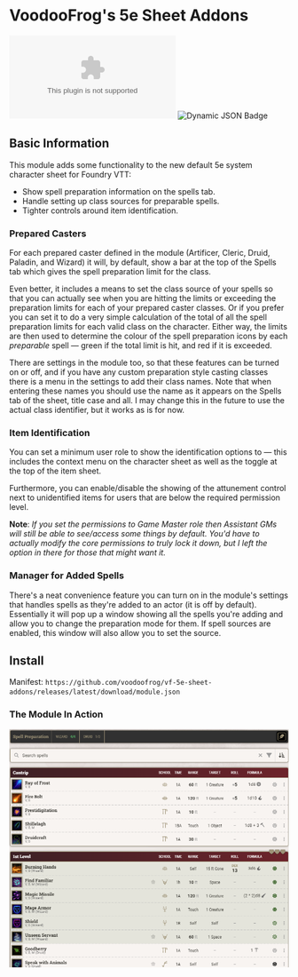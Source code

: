 # VoodooFrog's 5e Sheet Addons

![GitHub Downloads (specific asset, latest release)](https://img.shields.io/github/downloads/voodoofrog/vf-5e-sheet-addons/latest/module.zip?style=for-the-badge&logo=github&label=Downloads%20(Latest%20Release)&color=%2388ff00)
![Dynamic JSON Badge](https://img.shields.io/badge/dynamic/json?url=https%3A%2F%2Fgithub.com%2Fvoodoofrog%2Fvf-5e-sheet-addons%2Freleases%2Fdownload%2F1.0.0-beta.2%2Fmodule.json&query=%24.compatibility.minimum&style=for-the-badge&label=Foundry%20Version&color=%23FF6E20)


## Basic Information

This module adds some functionality to the new default 5e system character sheet for Foundry VTT:
* Show spell preparation information on the spells tab.
* Handle setting up class sources for preparable spells.
* Tighter controls around item identification.

### Prepared Casters
For each prepared caster defined in the module (Artificer, Cleric, Druid, Paladin, and Wizard) it will, by default, show a bar at the top of the Spells tab which gives the spell preparation limit for the class.

Even better, it includes a means to set the class source of your spells so that you can actually see when you are hitting the limits or exceeding the preparation limits for each of your prepared caster classes. Or if you prefer you can set it to do a very simple calculation of the total of all the spell preparation limits for each valid class on the character. Either way, the limits are then used to determine the colour of the spell preparation icons by each _preparable_ spell — green if the total limit is hit, and red if it is exceeded.

There are settings in the module too, so that these features can be turned on or off, and if you have any custom preparation style casting classes there is a menu in the settings to add their class names. Note that when entering these names you should use the name as it appears on the Spells tab of the sheet, title case and all. I may change this in the future to use the actual class identifier, but it works as is for now.

### Item Identification
You can set a minimum user role to show the identification options to — this includes the context menu on the character sheet as well as the toggle at the top of the item sheet.

Furthermore, you can enable/disable the showing of the attunement control next to unidentified items for users that are below the required permission level.

**Note**: _If you set the permissions to Game Master role then Assistant GMs will still be able to see/access some things by default. You'd have to actually modify the core permissions to truly lock it down, but I left the option in there for those that might want it._

### Manager for Added Spells
There's a neat convenience feature you can turn on in the module's settings that handles spells as they're added to an actor (it is off by default). Essentially it will pop up a window showing all the spells you're adding and allow you to change the preparation mode for them. If spell sources are enabled, this window will also allow you to set the source.

## Install
Manifest: `https://github.com/voodoofrog/vf-5e-sheet-addons/releases/latest/download/module.json`

### The Module In Action
![a screenshot of the module in action](screenshot.png)
